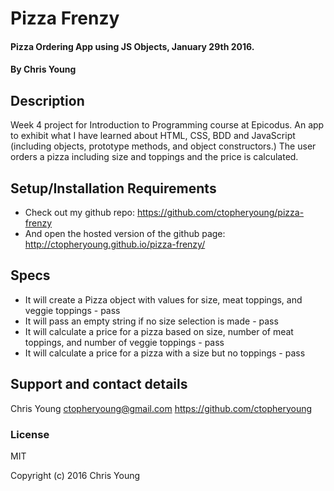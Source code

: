 # Pizza Frenzy

#### Pizza Ordering App using JS Objects, January 29th 2016.

#### By Chris Young

## Description

Week 4 project for Introduction to Programming course at Epicodus. An app to exhibit what I have learned about HTML, CSS, BDD and JavaScript (including objects, prototype methods, and object constructors.) The user orders a pizza including size and toppings and the price is calculated.

## Setup/Installation Requirements

* Check out my github repo: https://github.com/ctopheryoung/pizza-frenzy
* And open the hosted version of the github page: http://ctopheryoung.github.io/pizza-frenzy/

## Specs

* It will create a Pizza object with values for size, meat toppings, and veggie toppings - pass
* It will pass an empty string if no size selection is made - pass
* It will calculate a price for a pizza based on size, number of meat toppings, and number of veggie toppings - pass
* It will calculate a price for a pizza with a size but no toppings - pass


## Support and contact details

Chris Young
ctopheryoung@gmail.com
https://github.com/ctopheryoung

### License

MIT

Copyright (c) 2016 Chris Young
